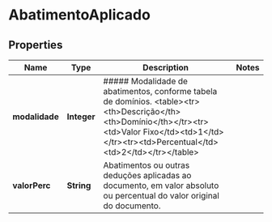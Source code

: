 # AbatimentoAplicado

## Properties
Name | Type | Description | Notes
------------ | ------------- | ------------- | -------------
**modalidade** | **Integer** | ##### Modalidade de abatimentos, conforme tabela de domínios. &lt;table&gt;&lt;tr&gt;&lt;th&gt;Descrição&lt;/th&gt;&lt;th&gt;Domínio&lt;/th&gt;&lt;/tr&gt;&lt;tr&gt;&lt;td&gt;Valor Fixo&lt;/td&gt;&lt;td&gt;1&lt;/td&gt;&lt;/tr&gt;&lt;tr&gt;&lt;td&gt;Percentual&lt;/td&gt;&lt;td&gt;2&lt;/td&gt;&lt;/tr&gt;&lt;/table&gt;  | 
**valorPerc** | **String** | Abatimentos ou outras deduções aplicadas ao documento, em valor absoluto ou percentual do valor original do documento. | 
